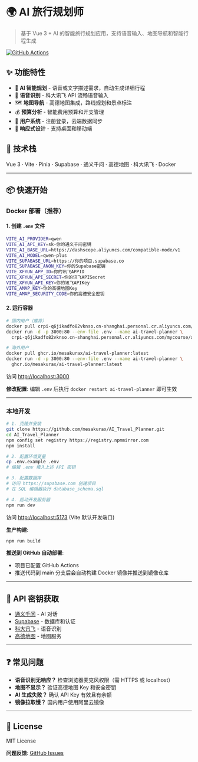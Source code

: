 # 🌍 AI 旅行规划师

> 基于 Vue 3 + AI 的智能旅行规划应用，支持语音输入、地图导航和智能行程生成

[![GitHub Actions](https://github.com/mesakurax/AI_Travel_Planner/workflows/Build%20and%20Push%20Docker%20Image/badge.svg)](https://github.com/mesakurax/AI_Travel_Planner/actions)

## ✨ 功能特性

- 🎯 **AI 智能规划** - 语音或文字描述需求，自动生成详细行程
- 🎤 **语音识别** - 科大讯飞 API 流畅语音输入
- 🗺️ **地图导航** - 高德地图集成，路线规划和景点标注
- 💰 **预算分析** - 智能费用预算和开支管理
- 👤 **用户系统** - 注册登录，云端数据同步
- 📱 **响应式设计** - 支持桌面和移动端

## 🚀 技术栈

Vue 3 · Vite · Pinia · Supabase · 通义千问 · 高德地图 · 科大讯飞 · Docker

---

## 📦 快速开始

### Docker 部署（推荐）

#### 1. 创建 `.env` 文件

```bash
VITE_AI_PROVIDER=qwen
VITE_AI_API_KEY=sk-你的通义千问密钥
VITE_AI_BASE_URL=https://dashscope.aliyuncs.com/compatible-mode/v1
VITE_AI_MODEL=qwen-plus
VITE_SUPABASE_URL=https://你的项目.supabase.co
VITE_SUPABASE_ANON_KEY=你的Supabase密钥
VITE_XFYUN_APP_ID=你的讯飞APPID
VITE_XFYUN_API_SECRET=你的讯飞APISecret
VITE_XFYUN_API_KEY=你的讯飞APIKey
VITE_AMAP_KEY=你的高德地图Key
VITE_AMAP_SECURITY_CODE=你的高德安全密钥
```

#### 2. 运行容器

```bash
# 国内用户（推荐）
docker pull crpi-q6jikadfo82vknso.cn-shanghai.personal.cr.aliyuncs.com/mycourse/ai-travel-planner:latest
docker run -d -p 3000:80 --env-file .env --name ai-travel-planner \
  crpi-q6jikadfo82vknso.cn-shanghai.personal.cr.aliyuncs.com/mycourse/ai-travel-planner:latest

# 海外用户
docker pull ghcr.io/mesakurax/ai-travel-planner:latest
docker run -d -p 3000:80 --env-file .env --name ai-travel-planner \
  ghcr.io/mesakurax/ai-travel-planner:latest
```

访问 <http://localhost:3000>

**修改配置**: 编辑 `.env` 后执行 `docker restart ai-travel-planner` 即可生效

---

### 本地开发

```bash
# 1. 克隆并安装
git clone https://github.com/mesakurax/AI_Travel_Planner.git
cd AI_Travel_Planner
npm config set registry https://registry.npmmirror.com
npm install

# 2. 配置环境变量
cp .env.example .env
# 编辑 .env 填入上述 API 密钥

# 3. 配置数据库
# 访问 https://supabase.com 创建项目
# 在 SQL 编辑器执行 database_schema.sql

# 4. 启动开发服务器
npm run dev
```

访问 <http://localhost:5173> (Vite 默认开发端口)

**生产构建**:

```bash
npm run build
```

**推送到 GitHub 自动部署**:

- 项目已配置 GitHub Actions
- 推送代码到 main 分支后会自动构建 Docker 镜像并推送到镜像仓库

---

## 🔑 API 密钥获取

- [通义千问](https://bailian.console.aliyun.com) - AI 对话
- [Supabase](https://supabase.com) - 数据库和认证
- [科大讯飞](https://console.xfyun.cn) - 语音识别
- [高德地图](https://console.amap.com) - 地图服务

---

## ❓ 常见问题

- **语音识别无响应？** 检查浏览器麦克风权限（需 HTTPS 或 localhost）
- **地图不显示？** 验证高德地图 Key 和安全密钥
- **AI 生成失败？** 确认 API Key 有效且有余额
- **镜像拉取慢？** 国内用户使用阿里云镜像

---

## 📄 License

MIT License

**问题反馈**: [GitHub Issues](https://github.com/mesakurax/AI_Travel_Planner/issues)
